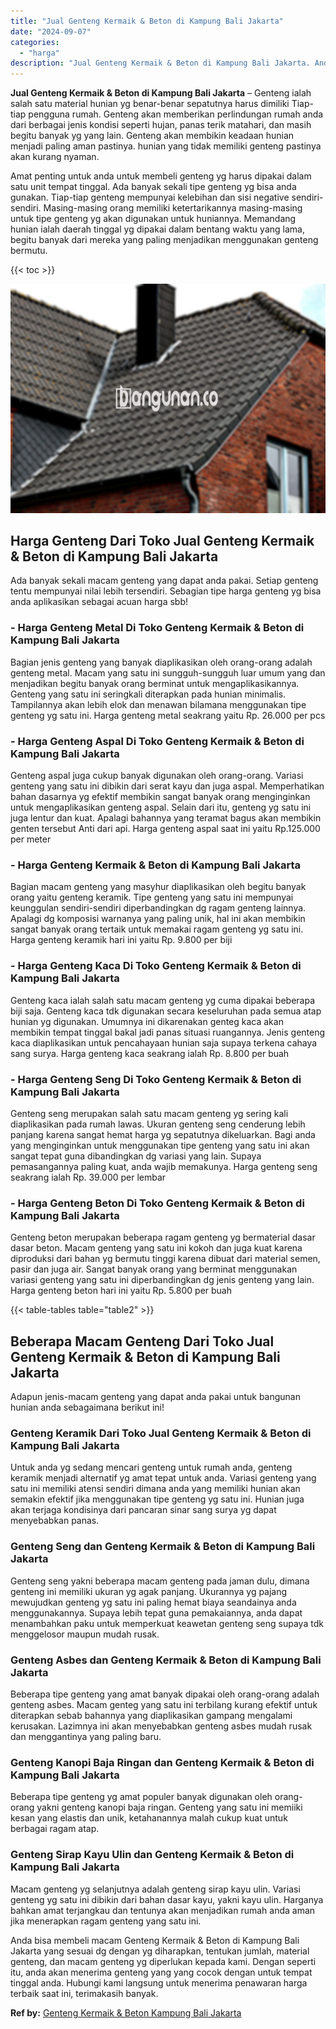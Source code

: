 ```yaml
---
title: "Jual Genteng Kermaik & Beton di Kampung Bali Jakarta"
date: "2024-09-07"
categories: 
  - "harga"
description: "Jual Genteng Kermaik & Beton di Kampung Bali Jakarta. Anda bisa membeli macam Genteng Kermaik & Beton di Kampung Bali Jakarta yang sesuai dg dengan yg dihara..."
---
```


**Jual Genteng Kermaik & Beton di Kampung Bali Jakarta** – Genteng ialah salah satu material hunian yg benar-benar sepatutnya harus dimiliki Tiap-tiap pengguna rumah. Genteng akan memberikan perlindungan rumah anda dari berbagai jenis kondisi seperti hujan, panas terik matahari, dan masih begitu banyak yg yang lain. Genteng akan membikin keadaan hunian menjadi paling aman pastinya. hunian yang tidak memiliki genteng pastinya akan kurang nyaman.

Amat penting untuk anda untuk membeli genteng yg harus dipakai dalam satu unit tempat tinggal. Ada banyak sekali tipe genteng yg bisa anda gunakan. Tiap-tiap genteng mempunyai kelebihan dan sisi negative sendiri-sendiri. Masing-masing orang memiliki ketertarikannya masing-masing untuk tipe genteng yg akan digunakan untuk huniannya. Memandang hunian ialah daerah tinggal yg dipakai dalam bentang waktu yang lama, begitu banyak dari mereka yang paling menjadikan menggunakan genteng bermutu.

{{< toc >}}

![Jual Genteng Kermaik & Beton di Kampung Bali Jakarta](/images/genteng-minimalis-murah08.png)

## Harga Genteng Dari Toko Jual Genteng Kermaik & Beton di Kampung Bali Jakarta

Ada banyak sekali macam genteng yang dapat anda pakai. Setiap genteng tentu mempunyai nilai lebih tersendiri. Sebagian tipe harga genteng yg bisa anda aplikasikan sebagai acuan harga sbb!

### \- Harga Genteng Metal Di Toko Genteng Kermaik & Beton di Kampung Bali Jakarta

Bagian jenis genteng yang banyak diaplikasikan oleh orang-orang adalah genteng metal. Macam yang satu ini sungguh-sungguh luar umum yang dan menjadikan begitu banyak orang berminat untuk mengaplikasikannya. Genteng yang satu ini seringkali diterapkan pada hunian minimalis. Tampilannya akan lebih elok dan menawan bilamana menggunakan tipe genteng yg satu ini. Harga genteng metal seakrang yaitu Rp. 26.000 per pcs

### \- Harga Genteng Aspal Di Toko Genteng Kermaik & Beton di Kampung Bali Jakarta

Genteng aspal juga cukup banyak digunakan oleh orang-orang. Variasi genteng yang satu ini dibikin dari serat kayu dan juga aspal. Memperhatikan bahan dasarnya yg efektif membikin sangat banyak orang menginginkan untuk mengaplikasikan genteng aspal. Selain dari itu, genteng yg satu ini juga lentur dan kuat. Apalagi bahannya yang teramat bagus akan membikin genten tersebut Anti dari api. Harga genteng aspal saat ini yaitu Rp.125.000 per meter

### \- Harga Genteng Kermaik & Beton di Kampung Bali Jakarta

Bagian macam genteng yang masyhur diaplikasikan oleh begitu banyak orang yaitu genteng keramik. Tipe genteng yang satu ini mempunyai keunggulan sendiri-sendiri diperbandingkan dg ragam genteng lainnya. Apalagi dg komposisi warnanya yang paling unik, hal ini akan membikin sangat banyak orang tertaik untuk memakai ragam genteng yg satu ini. Harga genteng keramik hari ini yaitu Rp. 9.800 per biji

### \- Harga Genteng Kaca Di Toko Genteng Kermaik & Beton di Kampung Bali Jakarta

Genteng kaca ialah salah satu macam genteng yg cuma dipakai beberapa biji saja. Genteng kaca tdk digunakan secara keseluruhan pada semua atap hunian yg digunakan. Umumnya ini dikarenakan genteg kaca akan membikin tempat tinggal bakal jadi panas situasi ruangannya. Jenis genteng kaca diaplikasikan untuk pencahayaan hunian saja supaya terkena cahaya sang surya. Harga genteng kaca seakrang ialah Rp. 8.800 per buah

### \- Harga Genteng Seng Di Toko Genteng Kermaik & Beton di Kampung Bali Jakarta

Genteng seng merupakan salah satu macam genteng yg sering kali diaplikasikan pada rumah lawas. Ukuran genteng seng cenderung lebih panjang karena sangat hemat harga yg sepatutnya dikeluarkan. Bagi anda yang menginginkan untuk menggunakan tipe genteng yang satu ini akan sangat tepat guna dibandingkan dg variasi yang lain. Supaya pemasangannya paling kuat, anda wajib memakunya. Harga genteng seng seakrang ialah Rp. 39.000 per lembar

### \- Harga Genteng Beton Di Toko Genteng Kermaik & Beton di Kampung Bali Jakarta

Genteng beton merupakan beberapa ragam genteng yg bermaterial dasar dasar beton. Macam genteng yang satu ini kokoh dan juga kuat karena diproduksi dari bahan yg bermutu tinggi karena dibuat dari material semen, pasir dan juga air. Sangat banyak orang yang berminat menggunakan variasi genteng yang satu ini diperbandingkan dg jenis genteng yang lain. Harga genteng beton hari ini yaitu Rp. 5.800 per buah

{{< table-tables table="table2" >}}

## Beberapa Macam Genteng Dari Toko Jual Genteng Kermaik & Beton di Kampung Bali Jakarta

Adapun jenis-macam genteng yang dapat anda pakai untuk bangunan hunian anda sebagaimana berikut ini!

### Genteng Keramik Dari Toko Jual Genteng Kermaik & Beton di Kampung Bali Jakarta

Untuk anda yg sedang mencari genteng untuk rumah anda, genteng keramik menjadi alternatif yg amat tepat untuk anda. Variasi genteng yang satu ini memiliki atensi sendiri dimana anda yang memiliki hunian akan semakin efektif jika menggunakan tipe genteng yg satu ini. Hunian juga akan terjaga kondisinya dari pancaran sinar sang surya yg dapat menyebabkan panas.

### Genteng Seng dan Genteng Kermaik & Beton di Kampung Bali Jakarta

Genteng seng yakni beberapa macam genteng pada jaman dulu, dimana genteng ini memiliki ukuran yg agak panjang. Ukurannya yg pajang mewujudkan genteng yg satu ini paling hemat biaya seandainya anda menggunakannya. Supaya lebih tepat guna pemakaiannya, anda dapat menambahkan paku untuk memperkuat keawetan genteng seng supaya tdk menggelosor maupun mudah rusak.

### Genteng Asbes dan Genteng Kermaik & Beton di Kampung Bali Jakarta

Beberapa tipe genteng yang amat banyak dipakai oleh orang-orang adalah genteng asbes. Macam genteg yang satu ini terbilang kurang efektif untuk diterapkan sebab bahannya yang diaplikasikan gampang mengalami kerusakan. Lazimnya ini akan menyebabkan genteng asbes mudah rusak dan menggantinya yang paling baru.

### Genteng Kanopi Baja Ringan dan Genteng Kermaik & Beton di Kampung Bali Jakarta

Beberapa tipe genteng yg amat populer banyak digunakan oleh orang-orang yakni genteng kanopi baja ringan. Genteng yang satu ini memiiki kesan yang elastis dan unik, ketahanannya malah cukup kuat untuk berbagai ragam atap.

### Genteng Sirap Kayu Ulin dan Genteng Kermaik & Beton di Kampung Bali Jakarta

Macam genteng yg selanjutnya adalah genteng sirap kayu ulin. Variasi genteng yg satu ini dibikin dari bahan dasar kayu, yakni kayu ulin. Harganya bahkan amat terjangkau dan tentunya akan menjadikan rumah anda aman jika menerapkan ragam genteng yang satu ini.

Anda bisa membeli macam Genteng Kermaik & Beton di Kampung Bali Jakarta yang sesuai dg dengan yg diharapkan, tentukan jumlah, material genteng, dan macam genteng yg diperlukan kepada kami. Dengan seperti itu, anda akan menerima genteng yang yang cocok dengan untuk tempat tinggal anda. Hubungi kami langsung untuk menerima penawaran harga terbaik saat ini, terimakasih banyak.

**Ref by:**  [Genteng Kermaik & Beton  Kampung Bali Jakarta](https://id.wikipedia.org/wiki/Genteng)

